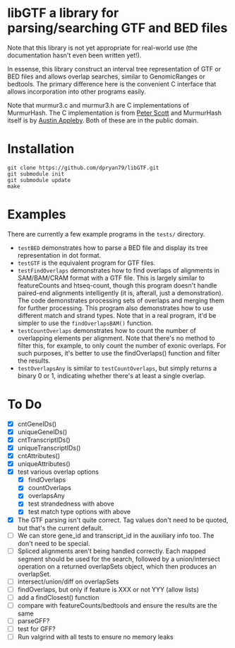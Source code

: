 libGTF a library for parsing/searching GTF and BED files
========================================================

Note that this library is not yet appropriate for real-world use (the documentation hasn't even been written yet!).

In essense, this library construct an interval tree representation of GTF or BED files and allows overlap searches, similar to GenomicRanges or bedtools. The primary difference here is the convenient C interface that allows incorporation into other programs easily.

Note that murmur3.c and murmur3.h are C implementations of MurmurHash. The C implementation is from [Peter Scott](https://github.com/PeterScott/murmur3) and MurmurHash itself is by [Austin Appleby](https://code.google.com/p/smhasher/wiki/MurmurHash3). Both of these are in the public domain.

Installation
============

    git clone https://github.com/dpryan79/libGTF.git
    git submodule init
    git submodule update
    make

Examples
========

There are currently a few example programs in the `tests/` directory.

  * `testBED` demonstrates how to parse a BED file and display its tree representation in dot format.
  * `testGTF` is the equivalent program for GTF files.
  * `testFindOverlaps` demonstrates how to find overlaps of alignments in SAM/BAM/CRAM format with a GTF file. This is largely similar to featureCounts and htseq-count, though this program doesn't handle paired-end alignments intelligently (it is, afterall, just a demonstration). The code demonstrates processing sets of overlaps and merging them for further processing. This program also demonstrates how to use different match and strand types. Note that in a real program, it'd be simpler to use the `findOverlapsBAM()` function.
  * `testCountOverlaps` demonstrates how to count the number of overlapping elements per alignment. Note that there's no method to filter this, for example, to only count the number of exonic overlaps. For such purposes, it's better to use the findOverlaps() function and filter the results.
  * `testOverlapsAny` is similar to `testCountOverlaps`, but simply returns a binary 0 or 1, indicating whether there's at least a single overlap.

To Do
=====

 - [X] cntGeneIDs()
 - [X] uniqueGeneIDs()
 - [X] cntTranscriptIDs()
 - [X] uniqueTranscriptIDs()
 - [X] cntAttributes()
 - [X] uniqueAttributes()
 - [X] test various overlap options
   - [X] findOverlaps
   - [X] countOverlaps
   - [X] overlapsAny
   - [X] test strandedness with above
   - [X] test match type options with above
 - [X] The GTF parsing isn't quite correct. Tag values don't need to be quoted, but that's the current default.
 - [ ] We can store gene_id and transcript_id in the auxiliary info too. The don't need to be special.
 - [ ] Spliced alignments aren't being handled correctly. Each mapped segment should be used for the search, followed by a union/intersect operation on a returned overlapSets object, which then produces an overlapSet.
 - [ ] intersect/union/diff on overlapSets
 - [ ] findOverlaps, but only if feature is XXX or not YYY (allow lists)
 - [ ] add a findClosest() function
 - [ ] compare with featureCounts/bedtools and ensure the results are the same
 - [ ] parseGFF?
 - [ ] test for GFF?
 - [ ] Run valgrind with all tests to ensure no memory leaks

